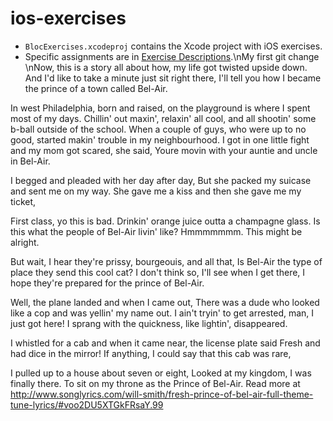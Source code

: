 ios-exercises
=============
- `BlocExercises.xcodeproj` contains the Xcode project with iOS exercises.
- Specific assignments are in [Exercise Descriptions](Exercise%20Descriptions/).\nMy first git change
\nNow, this is a story all about how,
my life got twisted upside down.
And I'd like to take a minute just sit right there, 
I'll tell you how I became the prince of a town called Bel-Air.

In west Philadelphia, born and raised,
on the playground is where I spent most of my days.
Chillin' out maxin', relaxin' all cool, 
and all shootin' some b-ball outside of the school.
When a couple of guys, who were up to no good, started makin' trouble in my neighbourhood.
I got in one little fight and my mom got scared,
she said, Youre movin with your auntie and uncle in Bel-Air.

I begged and pleaded with her day after day,
But she packed my suicase and sent me on my way.
She gave me a kiss and then she gave me my ticket,

First class, yo this is bad.
Drinkin' orange juice outta a champagne glass.
Is this what the people of Bel-Air livin' like?
Hmmmmmmm. This might be alright.

But wait, I hear they're prissy, bourgeouis, and all that,
Is Bel-Air the type of place they send this cool cat?
I don't think so,
I'll see when I get there,
I hope they're prepared for the prince of Bel-Air.

Well, the plane landed and when I came out,
There was a dude who looked like a cop and was yellin' my name out.
I ain't tryin' to get arrested,
man, I just got here!
I sprang with the quickness, like lightin', disappeared.

I whistled for a cab and when it came near,
the license plate said Fresh and had dice in the mirror!
If anything, I could say that this cab was rare,

I pulled up to a house about seven or eight,
Looked at my kingdom, I was finally there.
To sit on my throne as the Prince of Bel-Air.
Read more at http://www.songlyrics.com/will-smith/fresh-prince-of-bel-air-full-theme-tune-lyrics/#voo2DU5XTGkFRsaY.99

